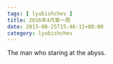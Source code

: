 ```yaml
---
tags: [ lyubishchev ] 
title: 2016年4月第一周
date: 2015-08-25T15:46:11+08:00 
category: lyubishchev
---
```


The man who staring at the abyss.


